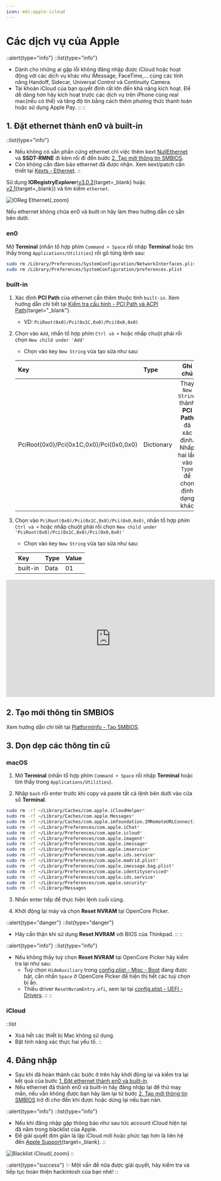 ```yaml
---
icon: mdi:apple-icloud
---
```


# Các dịch vụ của Apple

::alert{type="info"}
::list{type="info"}
- Dành cho những ai gặp lỗi không đăng nhập được iCloud hoặc hoạt động với các dịch vụ khác như iMessage, FaceTime,... cùng các tính năng Handoff, Sidecar, Universal Control và Continuity Camera.
- Tài khoản iCloud của bạn quyết định rất lớn đến khả năng kích hoạt. Để dễ dàng hơn hãy kích hoạt trước các dịch vụ trên iPhone cùng real mac(nếu có thể) và tăng độ tín bằng cách thêm phương thức thanh toán hoặc sử dụng Apple Pay.
::
::

## 1. Đặt ethernet thành en0 và built-in

::list{type="info"}
- Nếu không có sẵn phần cứng ethernet chỉ việc thêm kext <a href="https://bitbucket.org/RehabMan/os-x-null-ethernet" rel="nofollow" target="_blank" data-v-1d42be4d=""><!--[-->NullEthernet<!--]--></a> và **SSDT-RMNE** đi kèm rồi đi đến bước [2. Tạo mới thông tin SMBIOS](#2-tạo-mới-thông-tin-smbios).
- Còn không cần đảm bảo ethernet đã được nhận. Xem kext/patch cần thiết tại [Kexts - Ethernet](/gathering-files/kexts/#ethernet).
::

Sử dụng **IORegistryExplorer**([v3.0.2](/extra-files/IORegistryExplorer-v3.0.2.zip){target=_blank} hoặc [v2.1](/extra-files/IORegistryExplorer-v2.1.zip){target=_blank}) và tìm kiếm `ethernet`.

![IOReg Ethernet](/images/ioreg-ethernet.png){.zoom}

Nếu ethernet không chứa en0 và built-in hãy làm theo hướng dẫn có sẵn bên dưới.

### en0

Mở **Terminal** (nhấn tổ hợp phím `Command + Space` rồi nhập **Terminal** hoặc tìm thấy trong `Applications/Utilities`) rồi gõ từng lệnh sau:

```bash
sudo rm /Library/Preferences/SystemConfiguration/NetworkInterfaces.plist
sudo rm /Library/Preferences/SystemConfiguration/preferences.plist
```

### built-in

1. Xác định **PCI Path** của ethernet cần thêm thuộc tính `built-in`. Xem hướng dẫn chi tiết tại [Kiếm tra cấu hình - PCI Path và ACPI Path](/hardware/check-hardware-information#pci-path-và-acpi-path){target="_blank"}.
    - VD: `PciRoot(0x0)/Pci(0x1C,0x0)/Pci(0x0,0x0)`
2. Chọn vào `Add`, nhấn tổ hợp phím `Ctrl và +` hoặc nhấp chuột phải rồi chọn `New child under 'Add'`
    - Chọn vào key `New String` vừa tạo sửa như sau:

    | Key | Type | Ghi chú |
    | :-- | :--- | :-----: |
    | PciRoot(0x0)/Pci(0x1C,0x0)/Pci(0x0,0x0) | Dictionary | Thay `New String` thành **PCI Path** đã xác định. Nhấp hai lần vào `Type` để chọn định dạng khác |

3. Chọn vào `PciRoot(0x0)/Pci(0x1C,0x0)/Pci(0x0,0x0)`, nhấn tổ hợp phím `Ctrl và +` hoặc nhấp chuột phải rồi chọn `New child under 'PciRoot(0x0)/Pci(0x1C,0x0)/Pci(0x0,0x0)'`
    - Chọn vào key `New String` vừa tạo sửa như sau:

    | Key | Type | Value |
    | :-- | :--- | :---- |
    | built-in | Data | 01 |

<iframe width="560" height="315" src="https://www.youtube.com/embed/iGukA4mxv9Q" title="YouTube video player" frameborder="0" allow="accelerometer; autoplay; clipboard-write; encrypted-media; gyroscope; picture-in-picture; web-share" allowfullscreen></iframe>

## 2. Tạo mới thông tin SMBIOS

Xem hướng dẫn chi tiết tại [PlatformInfo - Tạo SMBIOS](/gathering-files/config/platforminfo#tạo-smbios).

## 3. Dọn dẹp các thông tin cũ

### macOS

1. Mở **Terminal** (nhấn tổ hợp phím `Command + Space` rồi nhập **Terminal** hoặc tìm thấy trong `Applications/Utilities`).

2. Nhập `bash` rồi enter trước khi copy và paste tất cả lệnh bên dưới vào cửa sổ **Terminal**.

```bash
sudo rm -rf ~/Library/Caches/com.apple.iCloudHelper*
sudo rm -rf ~/Library/Caches/com.apple.Messages*
sudo rm -rf ~/Library/Caches/com.apple.imfoundation.IMRemoteURLConnectionAgent*
sudo rm -rf ~/Library/Preferences/com.apple.iChat*
sudo rm -rf ~/Library/Preferences/com.apple.icloud*
sudo rm -rf ~/Library/Preferences/com.apple.imagent*
sudo rm -rf ~/Library/Preferences/com.apple.imessage*
sudo rm -rf ~/Library/Preferences/com.apple.imservice*
sudo rm -rf ~/Library/Preferences/com.apple.ids.service*
sudo rm -rf ~/Library/Preferences/com.apple.madrid.plist*
sudo rm -rf ~/Library/Preferences/com.apple.imessage.bag.plist*
sudo rm -rf ~/Library/Preferences/com.apple.identityserviced*
sudo rm -rf ~/Library/Preferences/com.apple.ids.service*
sudo rm -rf ~/Library/Preferences/com.apple.security*
sudo rm -rf ~/Library/Messages
```

3. Nhấn enter tiếp để thực hiện lệnh cuối cùng.

4. Khởi động lại máy và chọn **Reset NVRAM** tại OpenCore Picker.
    
::alert{type="danger"}
::list{type="danger"}
- Hãy cẩn thận khi sử dụng **Reset NVRAM** với BIOS của Thinkpad.
::
::

::alert{type="info"}
::list{type="info"}
- Nếu không thấy tuỳ chọn **Reset NVRAM** tại OpenCore Picker hãy kiểm tra lại như sau:
    - Tuỳ chọn `HideAuxiliary` trong [config.plist - Misc - Boot](/gathering-files/config/misc#boot) đang được bật, cần nhấn `Space` ở OpenCore Picker để hiện thị hết các tuỳ chọn bị ẩn.
    - Thiếu driver `ResetNvramEntry.efi`, xem lại tại [config.plist - UEFI - Drivers](/gathering-files/config/uefi#drivers).
::
::

### iCloud

::list
- Xoá hết các thiết bị Mac không sử dụng.
- Bật tính năng xác thực hai yếu tố.
::

## 4. Đăng nhập

- Sau khi đã hoàn thành các bước ở trên hãy khởi động lại và kiểm tra lại kết quả của bước [1. Đặt ethernet thành en0 và built-in](#1-đặt-ethernet-thành-en0-và-built-in).
- Nếu ethernet đã thành en0 và built-in hãy đăng nhập lại để thử may mắn, nếu vẫn không được bạn hãy làm lại từ bước [2. Tạo mới thông tin SMBIOS](#2-tạo-mới-thông-tin-smbios) trở đi cho đến khi được hoặc dừng lại nếu bạn nản.

::alert{type="info"}
::list{type="info"}
- Nếu khi đăng nhập gặp thông báo như sau tức account iCloud hiện tại đã nằm trong blacklist của Apple. 
- Để giải quyết đơn giản là lập iCloud mới hoặc phức tạp hơn là liên hệ đến [Apple Support](https://support.apple.com/en-vn/HT201232){target=_blank}. 
::

![Blacklist iCloud](https://i.imgur.com/k1Tz8hQ.png){.zoom}
::

::alert{type="success"}
✨ Một vấn đề nữa được giải quyết, hãy kiểm tra và tiếp tục hoàn thiện hackintosh của bạn nhé!
::